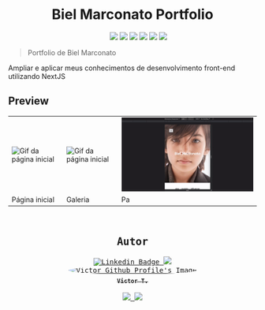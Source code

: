 <h1 align="center">Biel Marconato Portfolio</h1>

<ul type="none" align="center">
    <li>
        <img src="https://img.shields.io/badge/HTML5-E34F26?style=for-the-badge&logo=html5&logoColor=white" height="35px">
        <img src="https://img.shields.io/badge/JavaScript-F7DF1E?style=for-the-badge&logo=javascript&logoColor=black" height="35px">
        <a href="https://nextjs.org/"><img src="https://img.shields.io/badge/next.js-000000?style=for-the-badge&logo=nextdotjs&logoColor=white" height="35px"></a>
        <a href="https://nodejs.org/pt-br/"><img src="https://img.shields.io/badge/Node.js-43853D?style=for-the-badge&logo=node.js&logoColor=white" height="35px"></a>
        <img src="https://img.shields.io/badge/Sass-CC6699?style=for-the-badge&logo=sass&logoColor=white" height="35px">
        <a href="https://www.framer.com/motion/"><img src="https://img.shields.io/badge/Framer-black?style=for-the-badge&logo=framer&logoColor=blue" height="35px"></a>
</ul>
<div>
    <blockquote>Portfolio de Biel Marconato</blockquote>
    Ampliar e aplicar meus conhecimentos de desenvolvimento front-end utilizando NextJS
</div>
<div>
    <div>
        <h2>Preview</h2>
        <table>
            <tr>
                <td><img src=".github/pginit.gif" alt="Gif da página inicial" width="500px"></td>
                <td><img src=".github/responsive.gif" alt="Gif da página inicial" width="500px"></td>
                <td><img src=".github/pginit_mobile.gif" alt="Gif da página inicial" width="500px"></td>
            </tr>
            <tr>
                <td>Página inicial</td>
                <td>Galeria</td>
                <td>Pa</td>
            </tr>
        </table>
    </div>
</div>
<br />
<div align="center">
    <div>
        <!--     <a href="">
      <img src="https://img.shields.io/github/license/vitu1928/biel-marconato-next?style=for-the-badge">
    </a> -->
        <kbd>
            <h2>Autor</h2>
            <div>
                <a href="https://www.linkedin.com/in/victor-garcia-707824264/">
                    <img src="https://img.shields.io/badge/-Victor-blue?style=for-the-badge&logo=Linkedin&logoColor=white&link=https://www.linkedin.com/in/victor-garcia-707824264/" alt="Linkedin Badge">
                </a>
                <a href="https://stackoverflow.com/users/17405168/vizy">
                    <img src="https://img.shields.io/badge/Stack_Overflow-FE7A16?style=for-the-badge&logo=stack-overflow&logoColor=white">
                </a>
                <br />
            </div>
            <a href="https://github.com/vitu1928">
                <img style="border-radius: 50%;" src="https://avatars.githubusercontent.com/u/58984150?v=4" width="100px;" alt="Victor Github Profile's Image" />
                <br />
                <sub><b>Victor T.</b></sub>
            </a>
            <div>
                <br />
                <a href="https://discordapp.com/users/731522255133081650">
                    <img src="https://img.shields.io/badge/Discord-5865F2?style=for-the-badge&logo=discord&logoColor=white">
                </a>
                <a href="https://steamcommunity.com/profiles/76561199090763008/">
                    <img src="https://img.shields.io/badge/Steam-000000?style=for-the-badge&logo=steam&logoColor=white">
                </a>
        </kbd>
        <div>
        </div>
